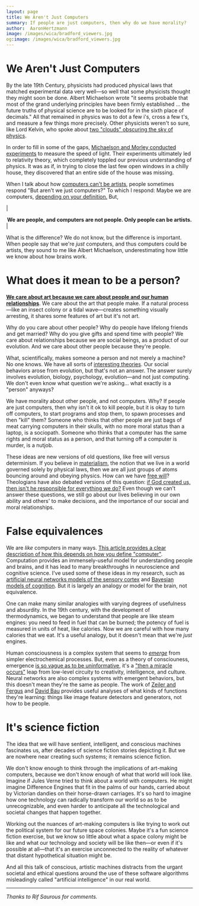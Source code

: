 ```yaml
---
layout: page
title: We Aren't Just Computers
summary: If people are just computers, then why do we have morality?
author:  AaronHertzmann
image: /images/wica/bradford_viewers.jpg
og:image: /images/wica/bradford_viewers.jpg
---
```



# We Aren't Just Computers

By the late 19th Century, physicists had produced physical laws that matched experimental data very well—so well that some physicists thought they might soon be done. Albert Michaelson wrote "it seems probable that most of the grand underlying principles have been firmly established ... the future truths of physical science are to be looked for in the sixth place of decimals." All that remained in physics was to dot a few i's, cross a few t's, and measure a few things more precisely. Other physicists weren't so sure, like Lord Kelvin, who spoke about [two "clouds" obscuring the sky of physics](https://arxiv.org/abs/2106.16033).

In order to fill in some of the gaps, [Michaelson and Morley conducted experiments](https://en.wikipedia.org/wiki/Michelson%E2%80%93Morley_experiment) to measure the speed of light. Their experiments ultimately led to relativity theory, which completely toppled our previous understanding of physics.  It was as if, in trying to close the last few open windows in a chilly house, they discovered that an entire side of the house was missing.

When I talk about how [computers can't be artists](https://cacm.acm.org/magazines/2020/5/244330-computers-do-not-make-art-people-do/fulltext), people sometimes respond "But aren't we just computers?" To which I respond: Maybe we are computers, [depending on your definition.](https://www.frontiersin.org/articles/10.3389/fcomp.2022.810358/full) But,

| <center><b>We are people, and computers are not people. Only people can be artists.</b></center> | 

What is the difference? We do not know, but the difference is important.  When people say that we're _just_ computers, and thus computers could be artists, they sound to me like Albert Michaelson, underestimating how little we know about how brains work.

# What does it mean to be a person?

**[We care about art because we care about people and our human relationships](/2021/03/22/art-is-social.html)**.   We care about the art that people make.  If a natural process—like an insect colony or a tidal wave—creates something visually arresting, it shares some features of art but it's not art.

Why do you care about other people? Why do people have lifelong friends and get married? Why do you give gifts and spend time with people? We care about relationships because we are social beings, as a product of our evolution. And we care about other people because they're people.

What, scientifically, makes someone a person and not merely a machine? No one knows. We have all sorts of [interesting theories](https://www.nature.com/articles/s41583-022-00587-4). Our social behaviors arose from evolution, but that's not an answer.   The answer surely involves evolution, biology, psychology, evolution—and not just computing.  We don't even know what question we're asking... what exactly is a "person" anyways?

We have morality about other people, and not computers. Why?  If people are just computers, then why isn't it ok to kill people, but it is okay to turn off computers, to start programs and stop them, to spawn processes and then "kill" them?
Someone who thinks that other people are just bags of meat carrying computers in their skulls, with no more moral status than a laptop, is a sociopath.  Someone who thinks that a computer has the same rights and moral status as a person, and that turning off a computer is murder, is a nutjob.

These ideas are new versions of old questions, like free will versus determinism. If you believe in [materialism](https://en.wikipedia.org/wiki/Materialism), the notion that we live in a world governed solely by physical laws, then we are all just groups of atoms bouncing around and obeying physics. How can we have [free will](https://en.wikipedia.org/wiki/Free_will)?  Theologians have also debated versions of this question: [if God created us, then isn't he responsible for everything we do?](https://en.wikipedia.org/wiki/Free_will_in_theology)  Even though we can't answer these questions, we still go about our lives believing in our own ability and others' to make decisions, and the importance of our social and moral relationships.

# False equivalences

We are _like_ computers in many ways. [This article provides a clear description of how this depends on how you define "computer"](https://www.frontiersin.org/articles/10.3389/fcomp.2022.810358/full).
Computation provides an immensely-useful model for understanding people and brains, and it has lead to many breakthroughs in neuroscience and cognitive science.
I've used some of these ideas in my research, such as [artificial neural networks models of the sensory cortex](https://www.nature.com/articles/nn.4244) and [Bayesian models of cognition](https://en.wikipedia.org/wiki/Bayesian_cognitive_science). But it is largely an analogy or model for the brain, not equivalence. 

One can make many similar analogies with varying degrees of usefulness and absurdity. In the 19th century, with the development of thermodynamics, we began to understand that people are like steam engines: you need to feed in fuel that can be burned; the potency of fuel is measured in units of heat, like calories. Now we are careful with how many calories that we eat. It's a useful analogy, but it doesn't mean that we're _just_  engines.

Human consciousness is a complex system that seems to [_emerge_](https://en.wikipedia.org/wiki/Emergence) from simpler electrochemical processes.  But, even as a theory of consciouness, emergence [is so vague as to be uninformative](https://www.nature.com/articles/s41583-022-00587-4), it's a ["then a miracle occurs"](https://www.researchgate.net/profile/Michael-Wade-5/publication/302632920/figure/fig2/AS:751645805789184@1556217733527/Then-a-Miracle-Occurs-Copyrighted-artwork-by-Sydney-Harris-Inc-All-materials-used-with.png) leap from low-level circuity to creativity, intelligence, and culture. Neural networks are also complex systems with emergent behaviors, but this doesn't mean they're the same as people. The work of [Zeiler and Fergus](https://link.springer.com/chapter/10.1007/978-3-319-10590-1_53) and [David Bau](https://baulab.info/) provides useful analyses of what kinds of functions they're learning: things like image feature detectors and generators, not how to be people.



# It's science fiction

The idea that we will have sentient, intelligent, and conscious machines fascinates us, after decades of science fiction stories depicting it. But we are nowhere near creating such systems; it remains science fiction.

We don't know enough to think through the implications of art-making computers, because we don't know enough of what that world will look like. Imagine if Jules Verne tried to think about a world with computers. He might imagine Difference Engines that fit in the palms of our hands, carried about by Victorian dandies on their horse-drawn carriages. It's so hard to imagine how one technology can radically transform our world so as to be unrecognizable, and even harder to anticipate all the technological and societal changes that happen together.

Working out the nuances of art-making computers is like trying to work out the political system for our future space colonies. Maybe it's a fun science fiction exercise, but we know so little about what a space colony might be like and what our technology and society will be like then—or even if it's possible at all—that it's an exercise unconnected to the reality of whatever that distant hypothetical situation might be.

And all this talk of conscious, artistic machines distracts from the urgant societal and ethical questions around the use of these software algorithms misleadingly called "artificial intelligence" in our real world.


<hr>

_Thanks to Rif Saurous for comments._





